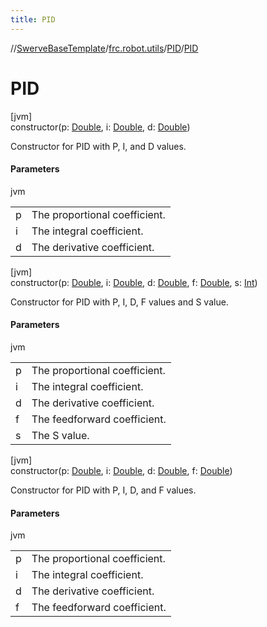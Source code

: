 ```yaml
---
title: PID
---
```

//[SwerveBaseTemplate](../../../index.html)/[frc.robot.utils](../index.html)/[PID](index.html)/[PID](-p-i-d.html)



# PID



[jvm]\
constructor(p: [Double](https://kotlinlang.org/api/latest/jvm/stdlib/kotlin/-double/index.html), i: [Double](https://kotlinlang.org/api/latest/jvm/stdlib/kotlin/-double/index.html), d: [Double](https://kotlinlang.org/api/latest/jvm/stdlib/kotlin/-double/index.html))



Constructor for PID with P, I, and D values.



#### Parameters


jvm

| | |
|---|---|
| p | The proportional coefficient. |
| i | The integral coefficient. |
| d | The derivative coefficient. |





[jvm]\
constructor(p: [Double](https://kotlinlang.org/api/latest/jvm/stdlib/kotlin/-double/index.html), i: [Double](https://kotlinlang.org/api/latest/jvm/stdlib/kotlin/-double/index.html), d: [Double](https://kotlinlang.org/api/latest/jvm/stdlib/kotlin/-double/index.html), f: [Double](https://kotlinlang.org/api/latest/jvm/stdlib/kotlin/-double/index.html), s: [Int](https://kotlinlang.org/api/latest/jvm/stdlib/kotlin/-int/index.html))



Constructor for PID with P, I, D, F values and S value.



#### Parameters


jvm

| | |
|---|---|
| p | The proportional coefficient. |
| i | The integral coefficient. |
| d | The derivative coefficient. |
| f | The feedforward coefficient. |
| s | The S value. |





[jvm]\
constructor(p: [Double](https://kotlinlang.org/api/latest/jvm/stdlib/kotlin/-double/index.html), i: [Double](https://kotlinlang.org/api/latest/jvm/stdlib/kotlin/-double/index.html), d: [Double](https://kotlinlang.org/api/latest/jvm/stdlib/kotlin/-double/index.html), f: [Double](https://kotlinlang.org/api/latest/jvm/stdlib/kotlin/-double/index.html))



Constructor for PID with P, I, D, and F values.



#### Parameters


jvm

| | |
|---|---|
| p | The proportional coefficient. |
| i | The integral coefficient. |
| d | The derivative coefficient. |
| f | The feedforward coefficient. |





